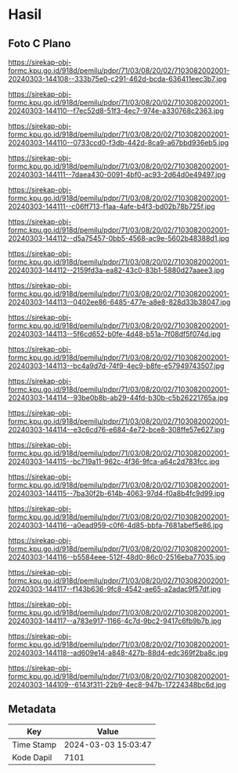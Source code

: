 # Hasil

## Foto C Plano

https://sirekap-obj-formc.kpu.go.id/918d/pemilu/pdpr/71/03/08/20/02/7103082002001-20240303-144108--333b75e0-c291-462d-bcda-636411eec3b7.jpg

https://sirekap-obj-formc.kpu.go.id/918d/pemilu/pdpr/71/03/08/20/02/7103082002001-20240303-144110--f7ec52d8-51f3-4ec7-974e-a330768c2363.jpg

https://sirekap-obj-formc.kpu.go.id/918d/pemilu/pdpr/71/03/08/20/02/7103082002001-20240303-144110--0733ccd0-f3db-442d-8ca9-a67bbd936eb5.jpg

https://sirekap-obj-formc.kpu.go.id/918d/pemilu/pdpr/71/03/08/20/02/7103082002001-20240303-144111--7daea430-0091-4bf0-ac93-2d64d0e49497.jpg

https://sirekap-obj-formc.kpu.go.id/918d/pemilu/pdpr/71/03/08/20/02/7103082002001-20240303-144111--c06ff713-f1aa-4afe-b4f3-bd02b78b725f.jpg

https://sirekap-obj-formc.kpu.go.id/918d/pemilu/pdpr/71/03/08/20/02/7103082002001-20240303-144112--d5a75457-0bb5-4568-ac9e-5602b48388d1.jpg

https://sirekap-obj-formc.kpu.go.id/918d/pemilu/pdpr/71/03/08/20/02/7103082002001-20240303-144112--2159fd3a-ea82-43c0-83b1-5880d27aaee3.jpg

https://sirekap-obj-formc.kpu.go.id/918d/pemilu/pdpr/71/03/08/20/02/7103082002001-20240303-144113--0402ee86-6485-477e-a8e8-828d33b38047.jpg

https://sirekap-obj-formc.kpu.go.id/918d/pemilu/pdpr/71/03/08/20/02/7103082002001-20240303-144113--5f6cd652-b0fe-4d48-b51a-7f08df5f074d.jpg

https://sirekap-obj-formc.kpu.go.id/918d/pemilu/pdpr/71/03/08/20/02/7103082002001-20240303-144113--bc4a9d7d-74f9-4ec9-b8fe-e57949743507.jpg

https://sirekap-obj-formc.kpu.go.id/918d/pemilu/pdpr/71/03/08/20/02/7103082002001-20240303-144114--93be0b8b-ab29-44fd-b30b-c5b26221765a.jpg

https://sirekap-obj-formc.kpu.go.id/918d/pemilu/pdpr/71/03/08/20/02/7103082002001-20240303-144114--e3c6cd76-e684-4e72-bce8-308ffe57e627.jpg

https://sirekap-obj-formc.kpu.go.id/918d/pemilu/pdpr/71/03/08/20/02/7103082002001-20240303-144115--bc719a11-962c-4f36-9fca-a64c2d783fcc.jpg

https://sirekap-obj-formc.kpu.go.id/918d/pemilu/pdpr/71/03/08/20/02/7103082002001-20240303-144115--7ba30f2b-614b-4063-97d4-f0a8b4fc9d99.jpg

https://sirekap-obj-formc.kpu.go.id/918d/pemilu/pdpr/71/03/08/20/02/7103082002001-20240303-144116--a0ead959-c0f6-4d85-bbfa-7681abef5e86.jpg

https://sirekap-obj-formc.kpu.go.id/918d/pemilu/pdpr/71/03/08/20/02/7103082002001-20240303-144116--b5584eee-512f-48d0-86c0-2516eba77035.jpg

https://sirekap-obj-formc.kpu.go.id/918d/pemilu/pdpr/71/03/08/20/02/7103082002001-20240303-144117--f143b636-9fc8-4542-ae65-a2adac9f57df.jpg

https://sirekap-obj-formc.kpu.go.id/918d/pemilu/pdpr/71/03/08/20/02/7103082002001-20240303-144117--a783e917-1166-4c7d-9bc2-9417c6fb9b7b.jpg

https://sirekap-obj-formc.kpu.go.id/918d/pemilu/pdpr/71/03/08/20/02/7103082002001-20240303-144118--ad609e14-a848-427b-88d4-edc369f2ba8c.jpg

https://sirekap-obj-formc.kpu.go.id/918d/pemilu/pdpr/71/03/08/20/02/7103082002001-20240303-144109--6143f311-22b9-4ec8-947b-17224348bc6d.jpg


## Metadata

| Key        | Value               |
| ---------- | ------------------- |
| Time Stamp | 2024-03-03 15:03:47 |
| Kode Dapil | 7101                |



